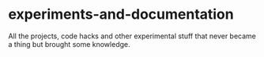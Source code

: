 # experiments-and-documentation
All the projects, code hacks and other experimental stuff that never became a thing but brought some knowledge.
